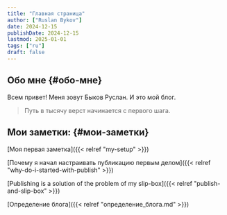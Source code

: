 ```yaml
---
title: "Главная страница"
author: ["Ruslan Bykov"]
date: 2024-12-15
publishDate: 2024-12-15
lastmod: 2025-01-01
tags: ["ru"]
draft: false
---
```


## Обо мне {#обо-мне}

Всем привет!
Меня зовут Быков Руслан. И это мой блог.

> Путь в тысячу верст начинается с первого шага.


## Мои заметки: {#мои-заметки}

[Моя первая заметка]({{< relref "my-setup" >}})

[Почему я начал настраивать публикацию первым делом]({{< relref "why-do-i-started-with-publish" >}})

[Publishing is a solution of the problem of my slip-box]({{< relref "publish-and-slip-box" >}})

[Определение блога]({{< relref "определение_блога.md" >}})
